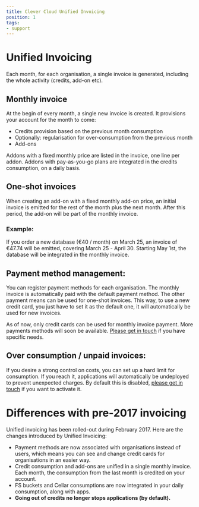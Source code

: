 ```yaml
---
title: Clever Cloud Unified Invoicing
position: 1
tags:
- support
---
```


# Unified Invoicing

Each month, for each organisation, a single invoice is generated, including the whole activity (credits, add-on etc).

## Monthly invoice

At the begin of every month, a single new invoice is created. It provisions your account for the month to come:

* Credits provision based on the previous month consumption
* Optionally: regularisation for over-consumption from the previous month
* Add-ons

Addons with a fixed monthly price are listed in the invoice, one line per addon. Addons with pay-as-you-go plans are integrated in the credits consumption, on a daily basis.

## One-shot invoices

When creating an add-on with a fixed monthly add-on price, an initial invoice is emitted for the rest of the month plus the next month. After this period, the add-on will be part of the monthly invoice.

### Example:

If you order a new database (€40 / month) on March 25, an invoice of €47.74 will be emitted, covering March 25 - April 30.
Starting May 1st, the database will be integrated in the monthly invoice.

## Payment method management:

You can register payment methods for each organisation. The monthly invoice is automatically paid with the default payment method. The other payment means can be used for one-shot invoices. This way, to use a new credit card, you just have to set it as the default one, it will automatically be used for new invoices.  

As of now, only credit cards can be used for monthly invoice payment. More payments methods will soon be available. [Please get in touch](mailto:support@clever-cloud.com) if you have specific needs.

## Over consumption / unpaid invoices:

If you desire a strong control on costs, you can set up a hard limit for consumption. If you reach it, applications will automatically be undeployed to prevent unexpected charges. By default this is disabled, [please get in touch](mailto:support@clever-cloud.com) if you want to activate it.

# Differences with pre-2017 invoicing

Unified invoicing has been rolled-out during February 2017. Here are the changes introduced by Unified Invoicing:

- Payment methods are now associated with organisations instead of users, which means you can see and change credit cards for organisations in an easier way.
- Credit consumption and add-ons are unified in a single monthly invoice. Each month, the consumption from the last month is credited on your account.  
- FS buckets and Cellar consumptions are now integrated in your daily consumption, along with apps.
- **Going out of credits no longer stops applications (by default).**
